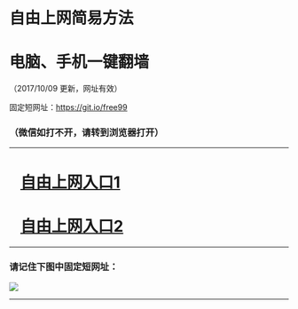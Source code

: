 ﻿# 自由上网简易方法

# 电脑、手机一键翻墙

（2017/10/09 更新，网址有效）

固定短网址：https://git.io/free99

### （微信如打不开，请转到浏览器打开）


***





# &nbsp;&nbsp; <a href="http://ft241529256.fwq-tz-1001.info/fwqtz01.html?t=10090013513 " target="_blank">自由上网入口1</a>
# &nbsp;&nbsp; <a href="http://ft3024215576.fwq-tz-1002.info/fwqtz02.html?t=100900118479 " target="_blank">自由上网入口2</a>
***

### 请记住下图中固定短网址：

<img src="https://s3-us-west-2.amazonaws.com/fwq-1001/yjfq-20170905okok.png" /> 


***

